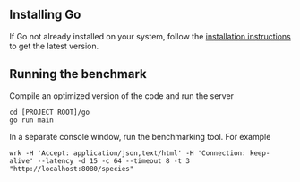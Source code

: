 ## Installing Go
If Go not already installed on your system, follow the [installation instructions](https://go.dev/doc/install) to get the latest version.
## Running the benchmark
Compile an optimized version of the code and run the server
```
cd [PROJECT ROOT]/go
go run main
```

In a separate console window, run the benchmarking tool. For example
```
wrk -H 'Accept: application/json,text/html' -H 'Connection: keep-alive' --latency -d 15 -c 64 --timeout 8 -t 3 "http://localhost:8080/species"
```
